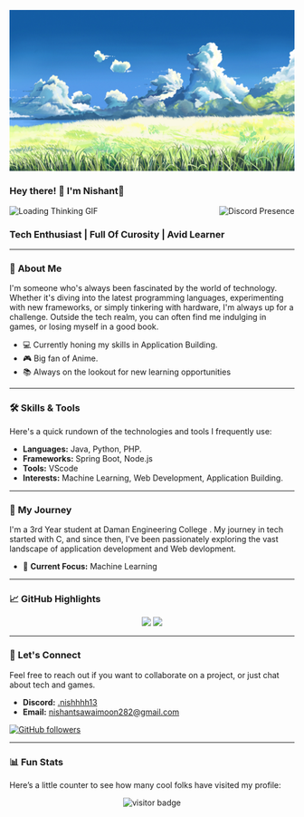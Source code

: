 <div align="center">
    <!-- Add a unique banner or an introductory phrase here -->
    <!-- ![](https://example.com/your-banner.png) -->
</div>

![Preview](./images/picture2.jpg)

### Hey there! 👋 I'm Nishant🍊 
<div style="display: flex; align-items: center; justify-content: space-between;">
    <img src="https://media1.tenor.com/m/mG4E8oJCI2gAAAAC/loading-thinking.gif" alt="Loading Thinking GIF" style="max-width: 45%;">
    <img src="https://lanyard.cnrad.dev/api/1003993935800189008" alt="Discord Presence" style="max-width: 45%;">
</div>

### **Tech Enthusiast | Full Of Curosity | Avid Learner**

---

### 🌟 **About Me**

I'm someone who's always been fascinated by the world of technology. Whether it's diving into the latest programming languages, experimenting with new frameworks, or simply tinkering with hardware, I'm always up for a challenge. Outside the tech realm, you can often find me indulging in games, or losing myself in a good book.

- 💻 Currently honing my skills in Application Building.
- 🎮 Big fan of Anime.
- 📚 Always on the lookout for new learning opportunities

---

### 🛠 **Skills & Tools**

Here's a quick rundown of the technologies and tools I frequently use:

- **Languages:** Java, Python, PHP.
- **Frameworks:** Spring Boot, Node.js
- **Tools:** VScode
- **Interests:** Machine Learning, Web Development, Application Building.

---

### 🚀 **My Journey**

I'm a 3rd Year student at Daman Engineering College . My journey in tech started with C, and since then, I've been passionately exploring the vast landscape of application development and Web devlopment. 

- 🌱 **Current Focus:** Machine Learning
  
---

### 📈 **GitHub Highlights**

<p align="center"><img width="50%" src="https://github-readme-stats.vercel.app/api?username=tadano13&show_icons=true&count_private=true&theme=react&hide_border=true&bg_color=0D1117"/> <img width="45%" src="https://github-readme-stats.vercel.app/api/top-langs/?username=tadano13&show_icons=true&count_private=true&theme=react&hide_border=true&bg_color=0D1117&layout=compact"/>
</p>

---

### 💬 **Let's Connect**

Feel free to reach out if you want to collaborate on a project, or just chat about tech and games.

- **Discord:** [.nishhhh13](https://discord.com/users/1003993935800189008)
- **Email:** [nishantsawaimoon282@gmail.com](mailto:nishantsawaimoon282@gmail.com)

[![GitHub followers](https://img.shields.io/github/followers/tadano13?style=social)](https://github.com/tadano13)

---

### 📊 **Fun Stats**

Here’s a little counter to see how many cool folks have visited my profile:

<p align="center">
    <img src="https://visitor-badge.glitch.me/badge?page_id=tadano13.visitor-badge" alt="visitor badge"/>
</p>
